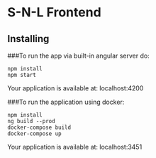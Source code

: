 # S-N-L Frontend

## Installing

###To run the app via built-in angular server do:

```
npm install
npm start
```

Your application is available at: localhost:4200


###To run the application using docker:

```
npm install
ng build --prod
docker-compose build
docker-compose up
```

Your application is available at: localhost:3451